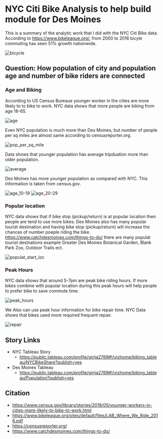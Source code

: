 # NYC Citi Bike Analysis to help build module for Des Moines
This is a summary of the analytic work that I did with the NYC Citi Bike data. According to https://www.bikeleague.org/, from 2000 to 2016 bicyle commuting has seen 51% growth nationwide.

![bicycle](images/simple-bicycle_t.jpg)
## Question: How population of city and population age and number of bike riders are connected
### Age and Biking
According to US Census Bureaue younger worker in the cities are more likely to to bike to work. NYC data shows that more people are biking from age 18-65.

![age](images/age_c.png)

Even NYC population is much more than Des Moines, but number of people per sq miles are almost same according to censusreporter.org.

![pop_per_sq_mile](images/pop_per_sq_mile.png)

Data shows that younger population has average tripduation more than older population.

![average](images/avg_tripduation.png)

Des Moines has more younger population as compared with NYC. This information is taken from census.gov.

![age_10-19](images/age_10_19.png)
![age_20-29](images/age_20_29.png)


### Popular location
NYC data shows that if bike stop (pickup/return) is at popular location then people are tend to use more bikes. Des Moines also has many popular tourist destination and having bike stop (pickup/return) will increase the chances of number poeple riding the bike. https://www.catchdesmoines.com/things-to-do/ there are many populat tourist destnations example Greater Des Moines Botanical Garden, Blank Park Zoo, Outdoor Trails ect.

![populat_start_loc](images/popular_start_loc.png)

### Peak Hours
NYC data shows that around 5-7pm are peak bike riding hours. If more bikes combine with popular location during this peak hours will help people to prefer bike to save commute time.

![peak_hours](images/peak_hours.png)

We Also can use peak hour information for bike repair time. NYC Data shows that bikes used more required frequent repair.

![repair](images/bike_utilization.png)

## Story Links
* NYC Tableau Story
    * https://public.tableau.com/profile/girija2769#!/vizhome/biking_tableau/NYCBikeShare?publish=yes
* Des Moines Tableau 
    * https://public.tableau.com/profile/girija2769#!/vizhome/biking_tableau/Pupulation?publish=yes

## Citation
* https://www.census.gov/library/stories/2019/05/younger-workers-in-cities-more-likely-to-bike-to-work.html
* https://www.bikeleague.org/sites/default/files/LAB_Where_We_Ride_2016.pdf
* https://censusreporter.org/
* https://www.catchdesmoines.com/things-to-do/
